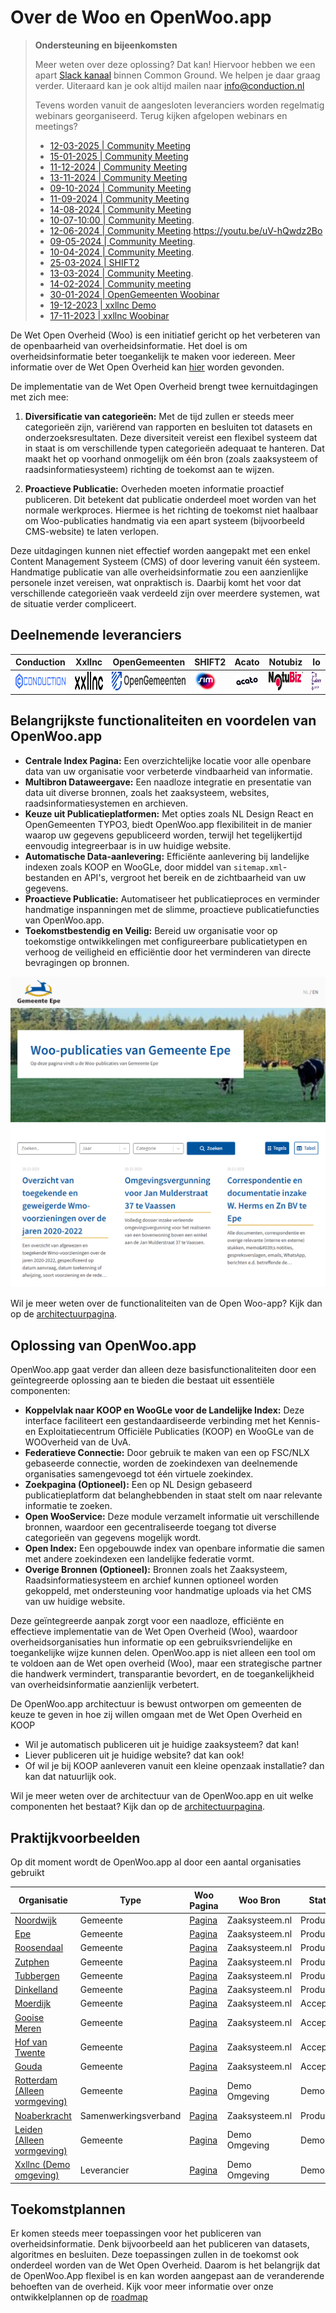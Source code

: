# Over de Woo en OpenWoo.app

> **Ondersteuning en bijeenkomsten**
>
>
> Meer weten over deze oplossing? Dat kan! Hiervoor hebben we een apart [Slack kanaal](https://samenorganiseren.slack.com/archives/C067Q3UE9F0) binnen Common Ground. We helpen je daar graag verder. Uiteraard kan je ook altijd mailen naar [info@conduction.nl](mailto:info@conduction.nl)
>
> Tevens worden vanuit de aangesloten leveranciers worden regelmatig webinars georganiseerd.
> Terug kijken afgelopen webinars en meetings?
>
> - [12-03-2025 | Community Meeting](https://youtu.be/M9xOWcUOK2s)
> - [15-01-2025 | Community Meeting](https://youtu.be/uV-hQwdz2Bo)
> - [11-12-2024 | Community Meeting](https://www.youtube.com/watch?v=7vJ88exALJs)
> - [13-11-2024 | Community Meeting](https://www.youtube.com/watch?v=ujQPlU3NBT0)
> - [09-10-2024 | Community Meeting](https://www.youtube.com/watch?v=mlfE48JNsRE&list=PLAztWZApv5nXNXucmRDlOfzN8w7f3n6GJ&index=11)
> - [11-09-2024 | Community Meeting](https://www.youtube.com/watch?v=041vJRcDddo&list=PLAztWZApv5nXNXucmRDlOfzN8w7f3n6GJ&index=10)
> - [14-08-2024 | Community Meeting](https://www.youtube.com/watch?v=0uCh5aueM8U&list=PLAztWZApv5nXNXucmRDlOfzN8w7f3n6GJ&index=9)
> - [10-07-10:00 | Community Meeting](https://www.linkedin.com/events/7206649524776284161/comments/?originTrackingId=BVZjR39lT72%2BfNaik99cew%3D%3D).
> - [12-06-2024 | Community Meeting](https://www.youtube.com/watch?v=ab_FEexYYMY).https://youtu.be/uV-hQwdz2Bo
> - [09-05-2024 | Community Meeting](https://www.youtube.com/watch?v=Q0ElcTP-R4M).
> - [10-04-2024 | Community Meeting](https://www.youtube.com/watch?v=zMqElLzy0BM).
> - [25-03-2024 | SHIFT2](https://www.shift2.nl/een-toekomstbestendige-woo-oplossing)
> - [13-03-2024 | Community Meeting](https://www.youtube.com/watch?v=TNZghskRu5c).
> - [14-02-2024 | Community meeting](https://www.youtube.com/watch?v=ri5U8x-lsxo)
> - [30-01-2024 | OpenGemeenten Woobinar](https://vimeo.com/909134953)
> - [19-12-2023 | xxllnc Demo](https://www.youtube.com/watch?v=_FGpUYH1yd0)
> - [17-11-2023 | xxllnc Woobinar](https://www.youtube.com/watch?v=NCnLDEoPh5A)

De Wet Open Overheid (Woo) is een initiatief gericht op het verbeteren van de openbaarheid van overheidsinformatie. Het doel is om overheidsinformatie beter toegankelijk te maken voor iedereen. Meer informatie over de Wet Open Overheid kan [hier](https://www.open-overheid.nl/onderwerpen/actieve-openbaarmaking) worden gevonden.

De implementatie van de Wet Open Overheid brengt twee kernuitdagingen met zich mee:

1. **Diversificatie van categorieën:**
   Met de tijd zullen er steeds meer categorieën zijn, variërend van rapporten en besluiten tot datasets en onderzoeksresultaten. Deze diversiteit vereist een flexibel systeem dat in staat is om verschillende typen categorieën adequaat te hanteren. Dat maakt het op voorhand onmogelijk om één bron (zoals zaaksysteem of raadsinformatiesysteem) richting de toekomst aan te wijzen.

2. **Proactieve Publicatie:**
   Overheden moeten informatie proactief publiceren. Dit betekent dat publicatie onderdeel moet worden van het normale werkproces. Hiermee is het richting de toekomst niet haalbaar om Woo-publicaties handmatig via een apart systeem (bijvoorbeeld CMS-website) te laten verlopen.

Deze uitdagingen kunnen niet effectief worden aangepakt met een enkel Content Management Systeem (CMS) of door levering vanuit één systeem. Handmatige publicatie van alle overheidsinformatie zou een aanzienlijke personele inzet vereisen, wat onpraktisch is. Daarbij komt het voor dat verschillende categorieën vaak verdeeld zijn over meerdere systemen, wat de situatie verder compliceert.

## Deelnemende leveranciers

| Conduction                                                                              | Xxllnc                                                                           | OpenGemeenten                                                                                     | SHIFT2                                                                     | Acato                                                                                                                                                  | Notubiz | Io |
|-----------------------------------------------------------------------------------------|----------------------------------------------------------------------------------|---------------------------------------------------------------------------------------------------|-------------------------------------------------------------------------------|--------------------------------------------------------------------------------------------------------------------------------------------------------|--------------------------------------------------------------------------------|--------------------------------------------------------------------------------|
| [<img src="https://raw.githubusercontent.com/ConductionNL/woo-website-template/main//docs/logos/conduction_svg.svg" height="30" />](https://www.conduction.nl/) | [<img src="https://raw.githubusercontent.com/ConductionNL/woo-website-template/main//docs/logos/xxllnc_orgineel.svg" height="30" />](https://xxllnc.nl/) | [<img src="https://raw.githubusercontent.com/ConductionNL/woo-website-template/main//docs/logos/opengemeente_orgineel.svg" height="30" />](https://www.opengemeenten.nl/) | [<img src="https://raw.githubusercontent.com/ConductionNL/woo-website-template/main//docs/logos/sim_svg.svg" height="30" />](https://www.simgroep.nl/) | [<img src="https://raw.githubusercontent.com/ConductionNL/woo-website-template/main//docs/logos/acato_orgineel.svg" height="20" />](https://acato.nl/) | [<img src="https://raw.githubusercontent.com/ConductionNL/woo-website-template/main//docs/logos/notubiz_svg.svg" height="30" />](https://www.notubiz.nl/)| [<img src="https://raw.githubusercontent.com/ConductionNL/woo-website-template/main//docs/logos/io_orgineel.svg" height="30" />](https://www.drupalvoorgemeenten.nl/)|

## Belangrijkste functionaliteiten en voordelen van OpenWoo.app

- **Centrale Index Pagina:** Een overzichtelijke locatie voor alle openbare data van uw organisatie voor verbeterde vindbaarheid van informatie.
- **Multibron Dataweergave:** Een naadloze integratie en presentatie van data uit diverse bronnen, zoals het zaaksysteem, websites, raadsinformatiesystemen en archieven.
- **Keuze uit Publicatieplatformen:** Met opties zoals NL Design React en OpenGemeenten TYPO3, biedt OpenWoo.app flexibiliteit in de manier waarop uw gegevens gepubliceerd worden, terwijl het tegelijkertijd eenvoudig integreerbaar is in uw huidige website.
- **Automatische Data-aanlevering:** Efficiënte aanlevering bij landelijke indexen zoals KOOP en WooGLe, door middel van `sitemap.xml`-bestanden en API's, vergroot het bereik en de zichtbaarheid van uw gegevens.
- **Proactieve Publicatie:** Automatiseer het publicatieproces en verminder handmatige inspanningen met de slimme, proactieve publicatiefuncties van OpenWoo.app.
- **Toekomstbestendig en Veilig:** Bereid uw organisatie voor op toekomstige ontwikkelingen met configureerbare publicatietypen en verhoog de veiligheid en efficiëntie door het verminderen van directe bevragingen op bronnen.

![epe.png](https://raw.githubusercontent.com/ConductionNL/woo-website-template/main/docs/epe.png "Woo Website van de Gemeente Epe")

Wil je meer weten over de functionaliteiten van de Open Woo-app? Kijk dan op de [architectuurpagina](/docs/product/Features.md).

## Oplossing van OpenWoo.app

OpenWoo.app gaat verder dan alleen deze basisfunctionaliteiten door een geïntegreerde oplossing aan te bieden die bestaat uit essentiële componenten:

- **Koppelvlak naar KOOP en WooGLe voor de Landelijke Index:** Deze interface faciliteert een gestandaardiseerde verbinding met het Kennis- en Exploitatiecentrum Officiële Publicaties (KOOP) en WooGLe van de WOOverheid van de UvA.
- **Federatieve Connectie:** Door gebruik te maken van een op FSC/NLX gebaseerde connectie, worden de zoekindexen van deelnemende organisaties samengevoegd tot één virtuele zoekindex.
- **Zoekpagina (Optioneel):** Een op NL Design gebaseerd publicatieplatform dat belanghebbenden in staat stelt om naar relevante informatie te zoeken.
- **Open WooService:** Deze module verzamelt informatie uit verschillende bronnen, waardoor een gecentraliseerde toegang tot diverse categorieën van gegevens mogelijk wordt.
- **Open Index:** Een opgebouwde index van openbare informatie die samen met andere zoekindexen een landelijke federatie vormt.
- **Overige Bronnen (Optioneel):** Bronnen zoals het Zaaksysteem, Raadsinformatiesysteem en archief kunnen optioneel worden gekoppeld, met ondersteuning voor handmatige uploads via het CMS van uw huidige website.

Deze geïntegreerde aanpak zorgt voor een naadloze, efficiënte en effectieve implementatie van de Wet Open Overheid (Woo), waardoor overheidsorganisaties hun informatie op een gebruiksvriendelijke en toegankelijke wijze kunnen delen. OpenWoo.app is niet alleen een tool om te voldoen aan de Wet open overheid (Woo), maar een strategische partner die handwerk vermindert, transparantie bevordert, en de toegankelijkheid van overheidsinformatie aanzienlijk verbetert.

De OpenWoo.app architectuur is bewust ontworpen om gemeenten de keuze te geven in hoe zij willen omgaan met de Wet Open Overheid en KOOP

- Wil je automatisch publiceren uit je huidige zaaksysteem? dat kan!
- Liever publiceren uit je huidige website? dat kan ook!
- Of wil je bij KOOP aanleveren vanuit een kleine openzaak installatie? dan kan dat natuurlijk ook.

Wil je meer weten over de architectuur van de OpenWoo.app en uit welke componenten het bestaat? Kijk dan op de [architectuurpagina](/docs/techniek/Architectuur.md).

## Praktijkvoorbeelden

Op dit moment wordt de OpenWoo.app al door een aantal organisaties gebruikt

| Organisatie | Type | Woo Pagina | Woo Bron | Status |
|-------------|------|------------|--------------|--------|
| [Noordwijk](https://www.noordwijk.nl/) | Gemeente |  [Pagina](open.noordwijk.nl) | Zaaksysteem.nl  | Productie |
| [Epe](https://www.epe.nl/) | Gemeente |[Pagina](https://open.epe.nl/) | Zaaksysteem.nl | Productie  |
| [Roosendaal](https://www.roosendaal.nl/) | Gemeente |[Pagina](https://open.roosendaal.nl/) | Zaaksysteem.nl | Productie  |
| [Zutphen](https://www.zutphen.nl/) | Gemeente |[Pagina](https://open.zutphen.nl/) | Zaaksysteem.nl | Productie  |
| [Tubbergen](https://www.tubbergen.nl/) | Gemeente |[Pagina](https://acceptatie-open.tubbergen.nl) | Zaaksysteem.nl  | Productie |
| [Dinkelland](https://www.dinkelland.nl/) | Gemeente |[Pagina](https://acceptatie-open.dinkelland.nl) | Zaaksysteem.nl | Productie |
| [Moerdijk](https://www.moerdijk.nl/) | Gemeente |[Pagina](https://acceptatie-open.moerdijk.nl/) | Zaaksysteem.nl | Acceptatie |
| [Gooise Meren](https://www.gooisemeren.nl/) | Gemeente |[Pagina](https://acceptatie-open.gooisemeren.nl) | Zaaksysteem.nl | Acceptatie |
| [Hof van Twente](https://www.hofvantwente.nl/) | Gemeente |[Pagina](https://conductionnl.github.io/woo-website-hofvantwente/) | Zaaksysteem.nl | Acceptatie |
| [Gouda](https://www.gouda.nl/) | Gemeente |[Pagina](https://conductionnl.github.io/woo-website-gouda/) | Zaaksysteem.nl | Acceptatie |
| [Rotterdam (Alleen vormgeving)](https://www.rotterdam.nl/) | Gemeente |[Pagina](https://conductionnl.github.io/woo-website-rotterdam/) | Demo Omgeving                   | Demo       |
| [Noaberkracht](https://www.dinkelland.nl/noaberkracht-dinkelland-tubbergen) | Samenwerkingsverband | [Pagina](https://acceptatie-open.noaberkracht.nl) | Zaaksysteem.nl | Productie |
| [Leiden (Alleen vormgeving)](https://gemeente.leiden.nl/) | Gemeente | [Pagina](https://conductionnl.github.io/woo-website-leiden/) | Demo Omgeving           | Demo       |
| [Xxllnc (Demo omgeving)](https://xxllnc.nl/) | Leverancier | [Pagina](https://conductionnl.github.io/woo-website-xxllnc/) | Demo Omgeving           | Demo       |

## Toekomstplannen

Er komen steeds meer toepassingen voor het publiceren van overheidsinformatie. Denk bijvoorbeeld aan het publiceren van datasets, algoritmes en besluiten. Deze toepassingen zullen in de toekomst ook onderdeel worden van de Wet Open Overheid. Daarom is het belangrijk dat de OpenWoo.App flexibel is en kan worden aangepast aan de veranderende behoeften van de overheid. Kijk voor meer informatie over onze ontwikkelplannen op de [roadmap](/docs/product/Roadmap.md)
